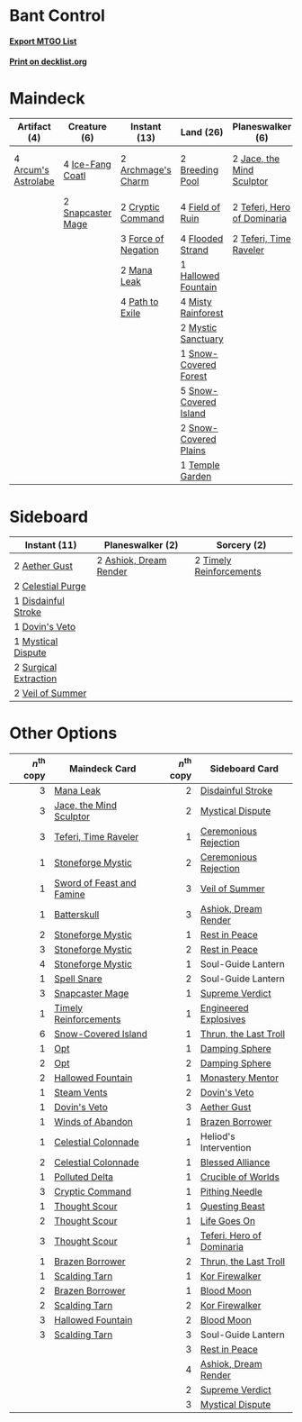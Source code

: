 # Bant Control

#### [Export MTGO List](../collection/Bant%20Control/Bant%20Control.txt)
#### [Print on decklist.org](http://decklist.org/?deckmain=2%09Archmage's%20Charm%0A4%09Arcum's%20Astrolabe%0A2%09Breeding%20Pool%0A2%09Cryptic%20Command%0A4%09Field%20of%20Ruin%0A4%09Flooded%20Strand%0A3%09Force%20of%20Negation%0A1%09Hallowed%20Fountain%0A4%09Ice-Fang%20Coatl%0A2%09Jace,%20the%20Mind%20Sculptor%0A2%09Mana%20Leak%0A4%09Misty%20Rainforest%0A2%09Mystic%20Sanctuary%0A4%09Path%20to%20Exile%0A2%09Snapcaster%20Mage%0A1%09Snow-Covered%20Forest%0A5%09Snow-Covered%20Island%0A2%09Snow-Covered%20Plains%0A2%09Supreme%20Verdict%0A2%09Teferi,%20Hero%20of%20Dominaria%0A2%09Teferi,%20Time%20Raveler%0A1%09Temple%20Garden%0A3%09Uro,%20Titan%20of%20Nature's%20Wrath&deckside=2%09Aether%20Gust%0A2%09Ashiok,%20Dream%20Render%0A2%09Celestial%20Purge%0A1%09Disdainful%20Stroke%0A1%09Dovin's%20Veto%0A1%09Mystical%20Dispute%0A2%09Surgical%20Extraction%0A2%09Timely%20Reinforcements%0A2%09Veil%20of%20Summer)
# Maindeck

|                                         Artifact (4)                                         |                                        Creature (6)                                        |                                         Instant (13)                                         |                                           Land (26)                                            |                                           Planeswalker (6)                                           |                                        Sorcery (2)                                         |         Unknown (3)          |
|----------------------------------------------------------------------------------------------|--------------------------------------------------------------------------------------------|----------------------------------------------------------------------------------------------|------------------------------------------------------------------------------------------------|------------------------------------------------------------------------------------------------------|--------------------------------------------------------------------------------------------|------------------------------|
|4 [Arcum's Astrolabe](http://gatherer.wizards.com/Pages/Card/Details.aspx?multiverseid=464169)|4 [Ice-Fang Coatl](http://gatherer.wizards.com/Pages/Card/Details.aspx?multiverseid=464152) |2 [Archmage's Charm](http://gatherer.wizards.com/Pages/Card/Details.aspx?multiverseid=463989) |2 [Breeding Pool](http://gatherer.wizards.com/Pages/Card/Details.aspx?multiverseid=97088)       |2 [Jace, the Mind Sculptor](http://gatherer.wizards.com/Pages/Card/Details.aspx?multiverseid=442051)  |2 [Supreme Verdict](http://gatherer.wizards.com/Pages/Card/Details.aspx?multiverseid=438776)|3 Uro, Titan of Nature's Wrath|
|                                                                                              |2 [Snapcaster Mage](http://gatherer.wizards.com/Pages/Card/Details.aspx?multiverseid=227676)|2 [Cryptic Command](http://gatherer.wizards.com/Pages/Card/Details.aspx?multiverseid=438614)  |4 [Field of Ruin](http://gatherer.wizards.com/Pages/Card/Details.aspx?multiverseid=435415)      |2 [Teferi, Hero of Dominaria](http://gatherer.wizards.com/Pages/Card/Details.aspx?multiverseid=443095)|                                                                                            |                              |
|                                                                                              |                                                                                            |3 [Force of Negation](http://gatherer.wizards.com/Pages/Card/Details.aspx?multiverseid=464001)|4 [Flooded Strand](http://gatherer.wizards.com/Pages/Card/Details.aspx?multiverseid=405098)     |2 [Teferi, Time Raveler](http://gatherer.wizards.com/Pages/Card/Details.aspx?multiverseid=461148)     |                                                                                            |                              |
|                                                                                              |                                                                                            |2 [Mana Leak](http://gatherer.wizards.com/Pages/Card/Details.aspx?multiverseid=45242)         |1 [Hallowed Fountain](http://gatherer.wizards.com/Pages/Card/Details.aspx?multiverseid=97071)   |                                                                                                      |                                                                                            |                              |
|                                                                                              |                                                                                            |4 [Path to Exile](http://gatherer.wizards.com/Pages/Card/Details.aspx?multiverseid=220511)    |4 [Misty Rainforest](http://gatherer.wizards.com/Pages/Card/Details.aspx?multiverseid=405102)   |                                                                                                      |                                                                                            |                              |
|                                                                                              |                                                                                            |                                                                                              |2 [Mystic Sanctuary](http://gatherer.wizards.com/Pages/Card/Details.aspx?multiverseid=473209)   |                                                                                                      |                                                                                            |                              |
|                                                                                              |                                                                                            |                                                                                              |1 [Snow-Covered Forest](http://gatherer.wizards.com/Pages/Card/Details.aspx?multiverseid=121192)|                                                                                                      |                                                                                            |                              |
|                                                                                              |                                                                                            |                                                                                              |5 [Snow-Covered Island](http://gatherer.wizards.com/Pages/Card/Details.aspx?multiverseid=121130)|                                                                                                      |                                                                                            |                              |
|                                                                                              |                                                                                            |                                                                                              |2 [Snow-Covered Plains](http://gatherer.wizards.com/Pages/Card/Details.aspx?multiverseid=121267)|                                                                                                      |                                                                                            |                              |
|                                                                                              |                                                                                            |                                                                                              |1 [Temple Garden](http://gatherer.wizards.com/Pages/Card/Details.aspx?multiverseid=405112)      |                                                                                                      |                                                                                            |                              |


# Sideboard

|                                          Instant (11)                                          |                                        Planeswalker (2)                                         |                                           Sorcery (2)                                            |
|------------------------------------------------------------------------------------------------|-------------------------------------------------------------------------------------------------|--------------------------------------------------------------------------------------------------|
|2 [Aether Gust](http://gatherer.wizards.com/Pages/Card/Details.aspx?multiverseid=466796)        |2 [Ashiok, Dream Render](http://gatherer.wizards.com/Pages/Card/Details.aspx?multiverseid=461155)|2 [Timely Reinforcements](http://gatherer.wizards.com/Pages/Card/Details.aspx?multiverseid=220074)|
|2 [Celestial Purge](http://gatherer.wizards.com/Pages/Card/Details.aspx?multiverseid=183055)    |                                                                                                 |                                                                                                  |
|1 [Disdainful Stroke](http://gatherer.wizards.com/Pages/Card/Details.aspx?multiverseid=420705)  |                                                                                                 |                                                                                                  |
|1 [Dovin's Veto](http://gatherer.wizards.com/Pages/Card/Details.aspx?multiverseid=461120)       |                                                                                                 |                                                                                                  |
|1 [Mystical Dispute](http://gatherer.wizards.com/Pages/Card/Details.aspx?multiverseid=473020)   |                                                                                                 |                                                                                                  |
|2 [Surgical Extraction](http://gatherer.wizards.com/Pages/Card/Details.aspx?multiverseid=397706)|                                                                                                 |                                                                                                  |
|2 [Veil of Summer](http://gatherer.wizards.com/Pages/Card/Details.aspx?multiverseid=466952)     |                                                                                                 |                                                                                                  |


# Other Options

|*n*<sup>th</sup> copy|                                           Maindeck Card                                            |*n*<sup>th</sup> copy|                                           Sideboard Card                                           |
|--------------------:|----------------------------------------------------------------------------------------------------|--------------------:|----------------------------------------------------------------------------------------------------|
|                    3|[Mana Leak](http://gatherer.wizards.com/Pages/Card/Details.aspx?multiverseid=45242)                 |                    2|[Disdainful Stroke](http://gatherer.wizards.com/Pages/Card/Details.aspx?multiverseid=420705)        |
|                    3|[Jace, the Mind Sculptor](http://gatherer.wizards.com/Pages/Card/Details.aspx?multiverseid=442051)  |                    2|[Mystical Dispute](http://gatherer.wizards.com/Pages/Card/Details.aspx?multiverseid=473020)         |
|                    3|[Teferi, Time Raveler](http://gatherer.wizards.com/Pages/Card/Details.aspx?multiverseid=461148)     |                    1|[Ceremonious Rejection](http://gatherer.wizards.com/Pages/Card/Details.aspx?multiverseid=417613)    |
|                    1|[Stoneforge Mystic](http://gatherer.wizards.com/Pages/Card/Details.aspx?multiverseid=198383)        |                    2|[Ceremonious Rejection](http://gatherer.wizards.com/Pages/Card/Details.aspx?multiverseid=417613)    |
|                    1|[Sword of Feast and Famine](http://gatherer.wizards.com/Pages/Card/Details.aspx?multiverseid=214070)|                    3|[Veil of Summer](http://gatherer.wizards.com/Pages/Card/Details.aspx?multiverseid=466952)           |
|                    1|[Batterskull](http://gatherer.wizards.com/Pages/Card/Details.aspx?multiverseid=233055)              |                    3|[Ashiok, Dream Render](http://gatherer.wizards.com/Pages/Card/Details.aspx?multiverseid=461155)     |
|                    2|[Stoneforge Mystic](http://gatherer.wizards.com/Pages/Card/Details.aspx?multiverseid=198383)        |                    1|[Rest in Peace](http://gatherer.wizards.com/Pages/Card/Details.aspx?multiverseid=442021)            |
|                    3|[Stoneforge Mystic](http://gatherer.wizards.com/Pages/Card/Details.aspx?multiverseid=198383)        |                    2|[Rest in Peace](http://gatherer.wizards.com/Pages/Card/Details.aspx?multiverseid=442021)            |
|                    4|[Stoneforge Mystic](http://gatherer.wizards.com/Pages/Card/Details.aspx?multiverseid=198383)        |                    1|Soul-Guide Lantern                                                                                  |
|                    1|[Spell Snare](http://gatherer.wizards.com/Pages/Card/Details.aspx?multiverseid=446100)              |                    2|Soul-Guide Lantern                                                                                  |
|                    3|[Snapcaster Mage](http://gatherer.wizards.com/Pages/Card/Details.aspx?multiverseid=227676)          |                    1|[Supreme Verdict](http://gatherer.wizards.com/Pages/Card/Details.aspx?multiverseid=438776)          |
|                    1|[Timely Reinforcements](http://gatherer.wizards.com/Pages/Card/Details.aspx?multiverseid=220074)    |                    1|[Engineered Explosives](http://gatherer.wizards.com/Pages/Card/Details.aspx?multiverseid=50139)     |
|                    6|[Snow-Covered Island](http://gatherer.wizards.com/Pages/Card/Details.aspx?multiverseid=121130)      |                    1|[Thrun, the Last Troll](http://gatherer.wizards.com/Pages/Card/Details.aspx?multiverseid=214050)    |
|                    1|[Opt](http://gatherer.wizards.com/Pages/Card/Details.aspx?multiverseid=442948)                      |                    1|[Damping Sphere](http://gatherer.wizards.com/Pages/Card/Details.aspx?multiverseid=443101)           |
|                    2|[Opt](http://gatherer.wizards.com/Pages/Card/Details.aspx?multiverseid=442948)                      |                    2|[Damping Sphere](http://gatherer.wizards.com/Pages/Card/Details.aspx?multiverseid=443101)           |
|                    2|[Hallowed Fountain](http://gatherer.wizards.com/Pages/Card/Details.aspx?multiverseid=97071)         |                    1|[Monastery Mentor](http://gatherer.wizards.com/Pages/Card/Details.aspx?multiverseid=391883)         |
|                    1|[Steam Vents](http://gatherer.wizards.com/Pages/Card/Details.aspx?multiverseid=405109)              |                    2|[Dovin's Veto](http://gatherer.wizards.com/Pages/Card/Details.aspx?multiverseid=461120)             |
|                    1|[Dovin's Veto](http://gatherer.wizards.com/Pages/Card/Details.aspx?multiverseid=461120)             |                    3|[Aether Gust](http://gatherer.wizards.com/Pages/Card/Details.aspx?multiverseid=466796)              |
|                    1|[Winds of Abandon](http://gatherer.wizards.com/Pages/Card/Details.aspx?multiverseid=463986)         |                    1|[Brazen Borrower](http://gatherer.wizards.com/Pages/Card/Details.aspx?multiverseid=473001)          |
|                    1|[Celestial Colonnade](http://gatherer.wizards.com/Pages/Card/Details.aspx?multiverseid=457137)      |                    1|Heliod's Intervention                                                                               |
|                    2|[Celestial Colonnade](http://gatherer.wizards.com/Pages/Card/Details.aspx?multiverseid=457137)      |                    1|[Blessed Alliance](http://gatherer.wizards.com/Pages/Card/Details.aspx?multiverseid=414302)         |
|                    1|[Polluted Delta](http://gatherer.wizards.com/Pages/Card/Details.aspx?multiverseid=405104)           |                    1|[Crucible of Worlds](http://gatherer.wizards.com/Pages/Card/Details.aspx?multiverseid=129480)       |
|                    3|[Cryptic Command](http://gatherer.wizards.com/Pages/Card/Details.aspx?multiverseid=438614)          |                    1|[Pithing Needle](http://gatherer.wizards.com/Pages/Card/Details.aspx?multiverseid=129526)           |
|                    1|[Thought Scour](http://gatherer.wizards.com/Pages/Card/Details.aspx?multiverseid=380203)            |                    1|[Questing Beast](http://gatherer.wizards.com/Pages/Card/Details.aspx?multiverseid=473133)           |
|                    2|[Thought Scour](http://gatherer.wizards.com/Pages/Card/Details.aspx?multiverseid=380203)            |                    1|[Life Goes On](http://gatherer.wizards.com/Pages/Card/Details.aspx?multiverseid=430810)             |
|                    3|[Thought Scour](http://gatherer.wizards.com/Pages/Card/Details.aspx?multiverseid=380203)            |                    1|[Teferi, Hero of Dominaria](http://gatherer.wizards.com/Pages/Card/Details.aspx?multiverseid=443095)|
|                    1|[Brazen Borrower](http://gatherer.wizards.com/Pages/Card/Details.aspx?multiverseid=473001)          |                    2|[Thrun, the Last Troll](http://gatherer.wizards.com/Pages/Card/Details.aspx?multiverseid=214050)    |
|                    1|[Scalding Tarn](http://gatherer.wizards.com/Pages/Card/Details.aspx?multiverseid=405107)            |                    1|[Kor Firewalker](http://gatherer.wizards.com/Pages/Card/Details.aspx?multiverseid=442010)           |
|                    2|[Brazen Borrower](http://gatherer.wizards.com/Pages/Card/Details.aspx?multiverseid=473001)          |                    1|[Blood Moon](http://gatherer.wizards.com/Pages/Card/Details.aspx?multiverseid=45386)                |
|                    2|[Scalding Tarn](http://gatherer.wizards.com/Pages/Card/Details.aspx?multiverseid=405107)            |                    2|[Kor Firewalker](http://gatherer.wizards.com/Pages/Card/Details.aspx?multiverseid=442010)           |
|                    3|[Hallowed Fountain](http://gatherer.wizards.com/Pages/Card/Details.aspx?multiverseid=97071)         |                    2|[Blood Moon](http://gatherer.wizards.com/Pages/Card/Details.aspx?multiverseid=45386)                |
|                    3|[Scalding Tarn](http://gatherer.wizards.com/Pages/Card/Details.aspx?multiverseid=405107)            |                    3|Soul-Guide Lantern                                                                                  |
|                     |                                                                                                    |                    3|[Rest in Peace](http://gatherer.wizards.com/Pages/Card/Details.aspx?multiverseid=442021)            |
|                     |                                                                                                    |                    4|[Ashiok, Dream Render](http://gatherer.wizards.com/Pages/Card/Details.aspx?multiverseid=461155)     |
|                     |                                                                                                    |                    2|[Supreme Verdict](http://gatherer.wizards.com/Pages/Card/Details.aspx?multiverseid=438776)          |
|                     |                                                                                                    |                    3|[Mystical Dispute](http://gatherer.wizards.com/Pages/Card/Details.aspx?multiverseid=473020)         |

